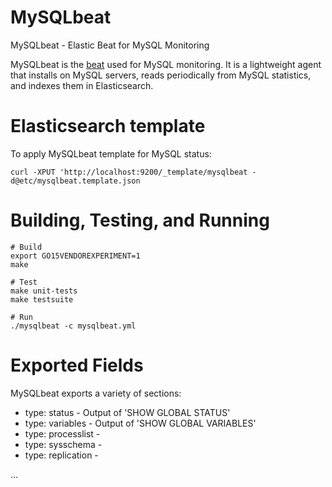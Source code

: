 # MySQLbeat
MySQLbeat - Elastic Beat for MySQL Monitoring

MySQLbeat is the <a
href="https://www.elastic.co/products/beats">beat</a> used for MySQL
monitoring.  It is a lightweight agent that installs on MySQL servers,
reads periodically from MySQL statistics, and indexes them in
Elasticsearch.

# Elasticsearch template

To apply MySQLbeat template for MySQL status:

    curl -XPUT 'http://localhost:9200/_template/mysqlbeat -d@etc/mysqlbeat.template.json

# Building, Testing, and Running

    # Build
    export GO15VENDOREXPERIMENT=1
    make

    # Test
    make unit-tests
    make testsuite

    # Run
    ./mysqlbeat -c mysqlbeat.yml

# Exported Fields

MySQLbeat exports a variety of sections:

* type: status - Output of 'SHOW GLOBAL STATUS'
* type: variables - Output of 'SHOW GLOBAL VARIABLES'
* type: processlist - 
* type: sysschema - 
* type: replication - 

...


